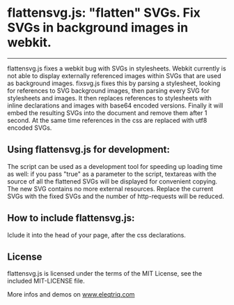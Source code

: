 # flattensvg.js: "flatten" SVGs. Fix SVGs in background images in webkit.
----------

flattensvg.js fixes a webkit bug with SVGs in stylesheets. Webkit currently is not able to display externally referenced images within SVGs that are used as background images. fixsvg.js fixes this by parsing a stylesheet, looking for references to SVG background images, then parsing every SVG for stylesheets and images. It then replaces references to stylesheets with inline declarations and images with base64 encoded versions. Finally it will embed the resulting SVGs into the document and remove them after 1 second. At the same time references in the css are replaced with utf8 encoded SVGs.

## Using flattensvg.js for development:

The script can be used as a development tool for speeding up loading time as well: if you pass "true" as a parameter to the script, textareas with the source of all the flattened SVGs will be displayed for convenient copying. The new SVG contains no more external resources. Replace the current SVGs with the fixed SVGs and the number of http-requests will be reduced.

## How to include flattensvg.js:

Iclude it into the head of your page, after the css declarations.
## License

flattensvg.js is licensed under the terms of the MIT License, see the included MIT-LICENSE file.

More infos and demos on www.eleqtriq.com